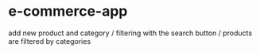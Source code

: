 # e-commerce-app
add new product and category / filtering with the search button / products are filtered by categories 
